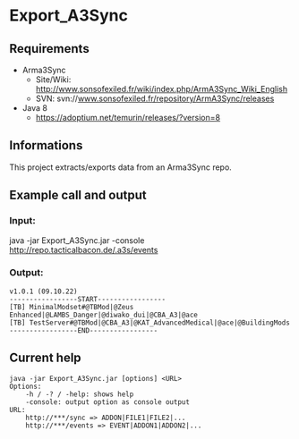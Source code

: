# Export_A3Sync

## Requirements
- Arma3Sync
    - Site/Wiki: http://www.sonsofexiled.fr/wiki/index.php/ArmA3Sync_Wiki_English
    - SVN: svn://www.sonsofexiled.fr/repository/ArmA3Sync/releases
- Java 8
    - https://adoptium.net/temurin/releases/?version=8

## Informations
This project extracts/exports data from an Arma3Sync repo.

## Example call and output
### Input:
java -jar Export_A3Sync.jar -console http://repo.tacticalbacon.de/.a3s/events

### Output:
```
v1.0.1 (09.10.22)
-----------------START-----------------
[TB] MinimalModset#@TBMod|@Zeus Enhanced|@LAMBS_Danger|@diwako_dui|@CBA_A3|@ace
[TB] TestServer#@TBMod|@CBA_A3|@KAT_AdvancedMedical|@ace|@BuildingMods
-----------------END-----------------
```

## Current help
```
java -jar Export_A3Sync.jar [options] <URL>
Options:
	-h / -? / -help: shows help
	-console: output option as console output
URL:
	http://***/sync => ADDON|FILE1|FILE2|...
	http://***/events => EVENT|ADDON1|ADDON2|...
```    
